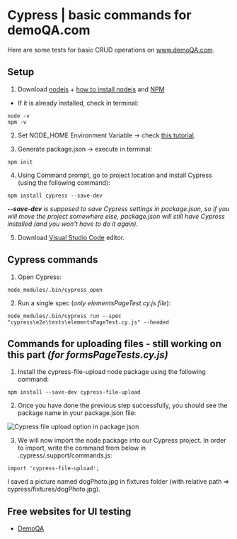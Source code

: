 # Cypress | basic commands for demoQA.com
Here are some tests for basic CRUD operations on www.demoQA.com.

## Setup

1. Download [nodejs](https://nodejs.org/en/download/) + [how to install nodejs](https://phoenixnap.com/kb/install-node-js-npm-on-windows) and [NPM](https://docs.npmjs.com/cli/v6/commands/npm-install)
- If it is already installed, check in terminal:

```
node -v
npm -v
```

2. Set NODE_HOME Environment Variable -> check [this tutorial](https://youtu.be/F53rDUwiAbU?t=155). 


3. Generate package.json -> execute in terminal:
```
npm init
```

4. Using Command prompt, go to project location and install Cypress (using the following command):
```
npm install cypress --save-dev
```
_**--save-dev** is supposed to save Cypress settings in package.json, so if you will move the project somewhere else, package.json will still have Cypress installed (and you won't have to do it again)._

5. Download [Visual Studio Code](https://www.youtube.com/watch?v=JPZsB_6yHVo) editor.


## Cypress commands

1. Open Cypress:
```
node_modules/.bin/cypress open
```
2. Run a single spec (_only elementsPageTest.cy.js file_):
```
node_modules/.bin/cypress run --spec "cypress\e2e\tests\elementsPageTest.cy.js" --headed
```

## Commands for uploading files - still working on this part _(for formsPageTests.cy.js)_

1. Install the cypress-file-upload node package using the following command:
```
npm install --save-dev cypress-file-upload
```

2. Once you have done the previous step successfully, you should see the package name in your package.json file:

![Cypress file upload option in package json](https://user-images.githubusercontent.com/110525069/208462494-7663e6e3-2307-4c89-9e9b-0edf5b399b80.png)

3. We will now import the node package into our Cypress project. In order to import, write the command from below in .cypress/.support/commands.js:
```
import 'cypress-file-upload';
```

I saved a picture named dogPhoto.jpg in fixtures folder (with relative path => cypress/fixtures/dogPhoto.jpg).



## Free websites for UI testing
- [DemoQA](https://demoqa.com/)
